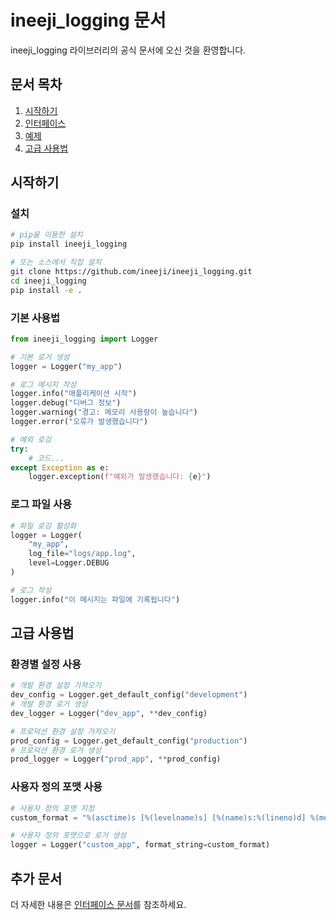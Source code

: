 # ineeji_logging 문서

ineeji_logging 라이브러리의 공식 문서에 오신 것을 환영합니다.

## 문서 목차

1. [시작하기](#시작하기)
2. [인터페이스](interface.md)
3. [예제](../examples)
4. [고급 사용법](#고급-사용법)

## 시작하기

### 설치

```bash
# pip을 이용한 설치
pip install ineeji_logging

# 또는 소스에서 직접 설치
git clone https://github.com/ineeji/ineeji_logging.git
cd ineeji_logging
pip install -e .
```

### 기본 사용법

```python
from ineeji_logging import Logger

# 기본 로거 생성
logger = Logger("my_app")

# 로그 메시지 작성
logger.info("애플리케이션 시작")
logger.debug("디버그 정보")
logger.warning("경고: 메모리 사용량이 높습니다")
logger.error("오류가 발생했습니다")

# 예외 로깅
try:
    # 코드...
except Exception as e:
    logger.exception(f"예외가 발생했습니다: {e}")
```

### 로그 파일 사용

```python
# 파일 로깅 활성화
logger = Logger(
    "my_app", 
    log_file="logs/app.log", 
    level=Logger.DEBUG
)

# 로그 작성
logger.info("이 메시지는 파일에 기록됩니다")
```

## 고급 사용법

### 환경별 설정 사용

```python
# 개발 환경 설정 가져오기
dev_config = Logger.get_default_config("development")
# 개발 환경 로거 생성
dev_logger = Logger("dev_app", **dev_config)

# 프로덕션 환경 설정 가져오기
prod_config = Logger.get_default_config("production")
# 프로덕션 환경 로거 생성
prod_logger = Logger("prod_app", **prod_config)
```

### 사용자 정의 포맷 사용

```python
# 사용자 정의 포맷 지정
custom_format = "%(asctime)s [%(levelname)s] [%(name)s:%(lineno)d] %(message)s"

# 사용자 정의 포맷으로 로거 생성
logger = Logger("custom_app", format_string=custom_format)
```

## 추가 문서

더 자세한 내용은 [인터페이스 문서](interface.md)를 참조하세요. 